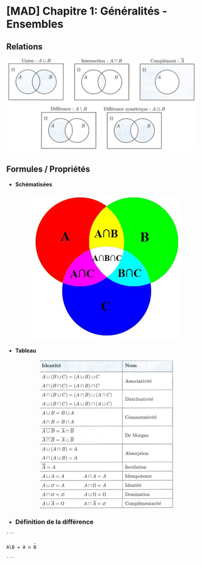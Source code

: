 # [MAD] Chapitre 1: Généralités - Ensembles

## Relations

   <p align="center"><img src="https://raw.githubusercontent.com/gottburgm/Share/master/Images/MAD/Ensembles/ENSEMBLES3.png" /></p>

    
## Formules / Propriétés
    
   * #### Schématisées
    
     <p align="center"><img src="https://raw.githubusercontent.com/gottburgm/Share/master/PGITF/Images/ENSEMBLES.jpg" /></p>
    

   * #### Tableau
    
     <p align="center"><img src="https://raw.githubusercontent.com/gottburgm/Share/master/Images/MAD/Ensembles/ENSEMBLES4.png" /></p>
     
     
   * ### Définition de la différence
   
    ```
              _
    A\B = A ∩ B

    ```
      
